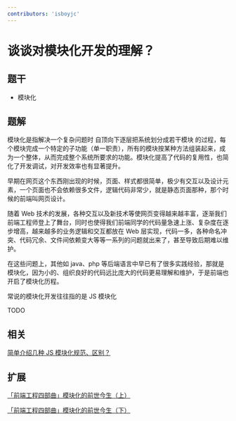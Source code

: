 ```yaml
---
contributors: 'isboyjc'
---
```


# 谈谈对模块化开发的理解？

## 题干

- 模块化



## 题解

<!-- ::: details 点我查看题解 -->

模块化是指解决一个复杂问题时 自顶向下逐层把系统划分成若干模块 的过程，每个模块完成一个特定的子功能（单一职责），所有的模块按某种方法组装起来，成为一个整体，从而完成整个系统所要求的功能。模块化提高了代码的复用性，也简化了开发调试，对开发效率也有显著提升。

早期在网页这个东西刚出现的时候，页面、样式都很简单，极少有交互以及设计元素，一个页面也不会依赖很多文件，逻辑代码非常少，就是静态页面那种，那个时候的前端叫网页设计。

随着 Web 技术的发展，各种交互以及新技术等使网页变得越来越丰富，逐渐我们前端工程师登上了舞台，同时也使得我们前端同学的代码量急速上涨、复杂度在逐步增高，越来越多的业务逻辑和交互都放在 Web 层实现，代码一多，各种命名冲突、代码冗余、文件间依赖变大等等一系列的问题就出来了，甚至导致后期难以维护。

在这些问题上，其他如 java、php 等后端语言中早已有了很多实践经验，那就是模块化，因为小的、组织良好的代码远比庞大的代码更易理解和维护，于是前端也开启了模块化历程。

常说的模块化开发往往指的是 JS 模块化

TODO


<!-- ::: -->

## 相关

[简单介绍几种 JS 模块化规范、区别？](./120040_modular_development_standard.md)


## 扩展

[「前端工程四部曲」模块化的前世今生（上）](https://juejin.cn/post/7007946894605287432)

[「前端工程四部曲」模块化的前世今生（下）](https://juejin.cn/post/7012774158371127326)